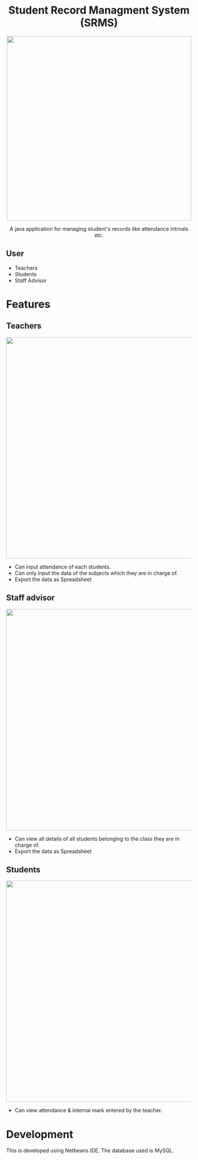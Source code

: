 <h1 align="center">Student Record Managment System (SRMS)</h1>
<div align="center">
<img align="center" src="https://github.com/aromalanil/SRMS/blob/master/src/art/demo_login.jpg" width="500">
</div>
<p align="center">A java application for managing student's records like attendance intrnals etc.</p>

## User
-   Teachers
-   Students
-   Staff Advisor

# Features
## Teachers

<img  src="https://github.com/aromalanil/SRMS/blob/master/src/art/demo_teacher.jpg" width="600">

* Can input attendance of each students.
* Can only input the data of the subjects which they are in charge of.
* Export the data as Spreadsheet

## Staff advisor
<div align="center">
<img src="https://github.com/aromalanil/SRMS/blob/master/src/art/demo_advisor.jpg" width="600">
</div>

* Can view all details of all students belonging to the class they are in charge of.
* Export the data as Spreadsheet

## Students
<div align="center">
<img src="https://github.com/aromalanil/SRMS/blob/master/src/art/demo_students.jpg" width="600">
</div>

* Can view attendance & internal mark entered by the teacher.

# Development
This is developed using Netbeans IDE. The database used is MySQL.
